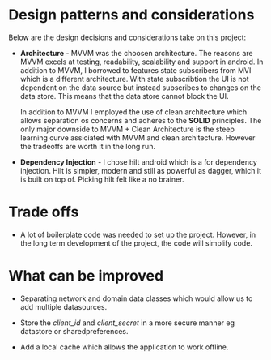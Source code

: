 # Design patterns and considerations

Below are the design decisions and considerations take on this project:

* **Architecture** - MVVM was the choosen architecture. The reasons are MVVM excels at testing, readability, scalability and support in android. In addition to MVVM, I borrowed to features state subscribers from MVI which is a different architecture. With state subscribtion the UI is not dependent on the data source but instead subscribes to changes on the data store. This means that the data store cannot block the UI.

    In addition to MVVM I employed the use of clean architecture which allows separation os concerns and adheres to the **SOLID** principles. The only major downside to MVVM + Clean Architecture is the steep learning curve assiciated with MVVM and clean architecture. However the tradeoffs are worth it in the long run.

* **Dependency Injection** - I chose hilt android which is a for dependency injection. Hilt is simpler, modern and still as powerful as dagger, which it is built on top of. Picking hilt felt like a no brainer.


# Trade offs

* A lot of boilerplate code was needed to set up the project. However, in the long term development of the project, the code will simplify code.


# What can be improved
* Separating network and domain  data classes which would allow us to add multiple datasources.

* Store the *client_id* and *client_secret* in a more secure manner eg datastore or sharedpreferences.

* Add a local cache which allows the application to work offline.